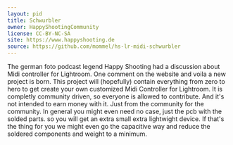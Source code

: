 ```yaml
---
layout: pid
title: Schwurbler
owner: HappyShootingCommunity
license: CC-BY-NC-SA
site: https://www.happyshooting.de
source: https://github.com/mommel/hs-lr-midi-schwurbler
---
```

The german foto podcast legend Happy Shooting had a discussion about Midi controller for Lightroom. One comment on the website and voila a new project is born. This project will (hopefully) contain everything from zero to hero to get create your own customized Midi Controller for Lightroom. It is completly community driven, so everyone is allowed to contribute. And it's not intended to earn money with it. Just from the community for the community. In general you might even need no case, just the pcb with the solded parts. so you will get an extra small extra lightwight device. If that's the thing for you we might even go the capacitive way and reduce the soldered components and weight to a minimum.

